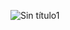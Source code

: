 
![Sin título1](https://user-images.githubusercontent.com/7320470/120102188-1771b280-c14a-11eb-97f5-22ce4a58ba14.png)
